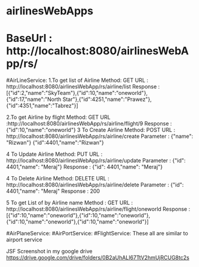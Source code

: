 # airlinesWebApps
# BaseUrl : http://localhost:8080/airlinesWebApp/rs/

#AirLineService: 1.To get list of Airline Method: GET URL : http://localhost:8080/airlinesWebApp/rs/airline/list Response : [{"id":2,"name":"SkyTeam"},{"id":10,"name":"oneworld"},{"id":17,"name":"North Star"},{"id":4251,"name":"Prawez"},{"id":4351,"name":"Tabrez"}]

2.To get Airline by flight Method: GET URL :http://localhost:8080/airlinesWebApp/rs/airline/flight/9 Response : {"id":10,"name":"oneworld"}
3 To Create Airline Method: POST URL : http://localhost:8080/airlinesWebApp/rs/airline/create Parameter : {"name": "Rizwan"} {"id":4401,"name":"Rizwan"}
 
  4 To Update Airline Method: PUT URL : http://localhost:8080/airlinesWebApp/rs/airline/update Parameter : {"id": 4401,"name": "Meraj"} Response : {"id": 4401,"name": "Meraj"}

4 To Delete Airline Method: DELETE URL : http://localhost:8080/airlinesWebApp/rs/airline/delete Parameter : {"id": 4401,"name": "Meraj" Response : 200

5 To get List of by Airline name Method : GET URL : http://localhost:8080/airlinesWebApp/rs/airline/flight/oneworld Response : [{"id":10,"name":"oneworld"},{"id":10,"name":"oneworld"},{"id":10,"name":"oneworld"},{"id":10,"name":"oneworld"}]

#AirPlaneService: #AirPortService: #FlightService: These all are similar to airport service

JSF Screenshot in my google drive
https://drive.google.com/drive/folders/0B2aUhALI67TtV2hmUjRCUG8tc2s
